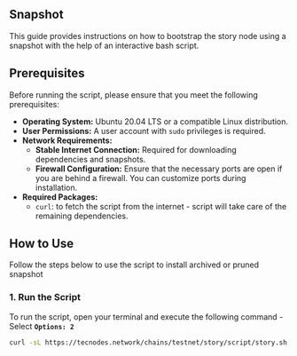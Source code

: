 ## Snapshot

This guide provides instructions on how to bootstrap the story node using a snapshot with the help of an interactive bash script.

## Prerequisites

Before running the script, please ensure that you meet the following prerequisites:

- **Operating System:** Ubuntu 20.04 LTS or a compatible Linux distribution.
- **User Permissions:** A user account with `sudo` privileges is required.
- **Network Requirements:**
  - **Stable Internet Connection:** Required for downloading dependencies and snapshots.
  - **Firewall Configuration:** Ensure that the necessary ports are open if you are behind a firewall. You can customize ports during installation.
- **Required Packages:**
  - `curl`: to fetch the script from the internet - script will take care of the remaining dependencies.

## How to Use

Follow the steps below to use the script to install archived or pruned snapshot

### 1. Run the Script

To run the script, open your terminal and execute the following command - Select **`Options: 2`**

```bash
curl -sL https://tecnodes.network/chains/testnet/story/script/story.sh | bash
